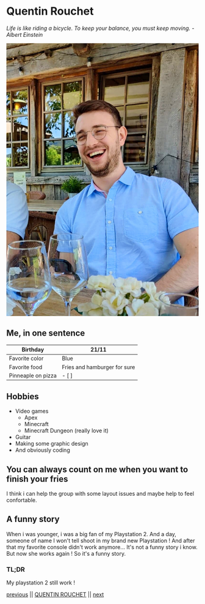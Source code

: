 # Quentin Rouchet 

*Life is like riding a bicycle. To keep your balance, you must keep moving.*
*-Albert Einstein*

![An picture of me](my_picture.jpg)

## Me, in one sentence

|Birthday|21/11|
|---|---|
|Favorite color|Blue|
|Favorite food|Fries and hamburger for sure|
|Pinneaple on pizza|- [ ]|

## Hobbies

- Video games 
    * Apex 
    * Minecraft 
    * Minecraft Dungeon (really love it)
- Guitar
- Making some graphic design 
- And obviously coding

## You can always count on me when you want to finish your fries

I think i can help the group with some layout issues and maybe help to feel confortable.

## A funny story

When i was younger, i was a big fan of my Playstation 2. And a day, someone of name I won't tell shoot in my brand new Playstation ! And after that my favorite console didn't work anymore... It's not a funny story i know. But now she works again ! So it's a funny story.

### TL;DR

My playstation 2 still work !

[previous](https://github.com/OliviaDemaret/markdown-challenge) || [QUENTIN ROUCHET](https://github.com/QuentinRouchet/markdown-challenge) || [next](https://github.com/Zaddes/markdown-challenge)